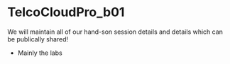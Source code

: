 # TelcoCloudPro_b01

We will maintain all of our hand-son session details and details which can be publically shared!
- Mainly the labs
